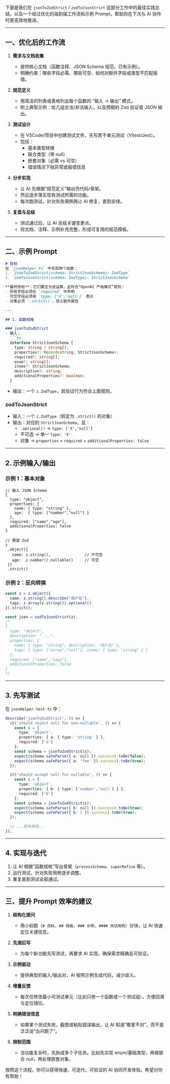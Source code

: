 下面是我们在 `jsonToZodStrict` / `zodToJsonStrict` 这部分工作中的最佳实践总结，以及一个经过优化的端到端工作流和示例 Prompt，帮助你在下次与 AI 协作时更高效地推进。

---

## 一、优化后的工作流

1. **需求与文档收集**  
   - 提供核心文档（函数注释、JSON Schema 规范、已有示例）。  
   - 明确约束：哪些字段必需、哪些可空、如何对额外字段或类型不匹配报错。

2. **规范定义**  
   - 用简洁的列表或表格列出每个函数的 “输入 → 输出” 模式。  
   - 附上典型示例：给几组合法/非法输入，以及预期的 Zod 验证或 JSON 输出。

3. **测试设计**  
   - 在 VSCode/项目中创建测试文件，先写若干单元测试（Vitest/Jest）。  
   - 包括：  
     - 基本类型转换  
     - 联合类型（带 null）  
     - 嵌套对象（必需 vs 可空）  
     - 错误情况下抛异常或报错信息  

4. **分步实现**  
   - 让 AI 先根据“规范定义”输出伪代码/骨架。  
   - 然后逐步落实现有测试所需的功能。  
   - 每次跑测试，针对失败用例再让 AI 修复，直到全绿。

5. **复盘与总结**  
   - 测试通过后，让 AI 总结关键变更点。  
   - 将文档、注释、示例补充完整，形成可复用的规范模板。

---

## 二、示例 Prompt

```markdown
# 目标
在 `jsonHelper.ts` 中实现两个函数：
1. `jsonToZodStrict(schema: StrictJsonSchema): ZodType`  
2. `zodToJsonStrict(schema: ZodType): StrictJsonSchema`

**最终目标**：它们要互为逆运算，且符合“OpenAI 严格模式”规则：
- 所有字段必须在 `required` 中声明
- 可空字段必须用 `type: ['X','null']` 表示
- 对象必须 `.strict()`，禁止额外属性

---

## 1. 函数规格

### jsonToZodStrict
- 输入：  
  ```ts
  interface StrictJsonSchema {
    type: string | string[];
    properties?: Record<string, StrictJsonSchema>;
    required?: string[];
    enum?: string[];
    items?: StrictJsonSchema;
    description?: string;
    additionalProperties?: boolean;
  }
  ```
- 输出：一个 `z.ZodType`，其验证行为符合上面规则。

### zodToJsonStrict
- 输入：一个 `z.ZodType`（假定为 `.strict()` 的对象）
- 输出：对应的 `StrictJsonSchema`，且：
  - `.optional()` → `type: ['X','null']`
  - 不可选 → 单一 `type: 'X'`
  - 对象 → `properties` + `required` + `additionalProperties: false`

---

## 2. 示例输入/输出

### 示例 1：基本对象
```jsonc
// 输入 JSON Schema
{
  type: "object",
  properties: {
    name: { type: "string" },
    age:  { type: ["number","null"] }
  },
  required: ["name","age"],
  additionalProperties: false
}

// 期望 Zod
z
 .object({
   name: z.string(),               // 不可空
   age:  z.number().nullable()     // 可空
 })
 .strict()
```

### 示例 2：反向转换
```ts
const z = z.object({
  name: z.string().describe("用户名"),
  tags: z.array(z.string()).optional()
}).strict();

const json = zodToJsonStrict(z);
/*
{
  type: "object",
  description: " ...",
  properties: {
    name: { type: "string", description: "用户名" },
    tags: { type: ["array","null"], items: { type: "string" } }
  },
  required: ["name","tags"],
  additionalProperties: false
}
*/
```

---

## 3. 先写测试

在 `jsonHelper.test.ts` 中：
```ts
describe('jsonToZodStrict', () => {
  it('should reject null for non-nullable', () => {
    const s = {
      type: 'object',
      properties: { a: { type: 'string' } },
      required: ['a']
    };
    const schema = jsonToZodStrict(s);
    expect(schema.safeParse({ a: null }).success).toBe(false);
    expect(schema.safeParse({ a: 'foo' }).success).toBe(true);
  });

  it('should accept null for nullable', () => {
    const s = {
      type: 'object',
      properties: { b: { type: ['number','null'] } },
      required: ['b']
    };
    const schema = jsonToZodStrict(s);
    expect(schema.safeParse({ b: null }).success).toBe(true);
    expect(schema.safeParse({ b: 1 }).success).toBe(true);
  });

  // ...更多用例...
});
```

---

## 4. 实现与迭代

1. 让 AI 根据“函数规格”写出骨架（`processSchema`、`superRefine` 等）。  
2. 运行测试，针对失败用例逐步调整。  
3. 重复直到测试全部通过。

---

## 三、提升 Prompt 效率的建议

1. **结构化提问**  
   - 用小标题（`# 目标`、`## 规格`、`### 示例`、`#### 测试用例`）分块，让 AI 快速定位关键信息。  

2. **先测后写**  
   - 为每个新功能先写测试，再要求 AI 实现，确保需求精确且可验证。  

3. **示例驱动**  
   - 提供典型的输入/输出对，AI 按照示例生成代码，减少歧义。  

4. **增量反馈**  
   - 每次仅修改最小可测试单元（比如只修一个函数或一个测试组），方便回溯与定位错位。  

5. **明确错误信息**  
   - 如果某个测试失败，截图或粘贴错误输出，让 AI 知道“哪里不对”，而不是泛泛说“出问题了”。  

6. **限制范围**  
   - 当功能复杂时，先拆成多个子任务。比如先实现 enum/基础类型，再做联合 null，再处理嵌套对象。  

按照这个流程，你可以获得快速、可迭代、可验证的 AI 协同开发体验。希望对你有帮助！
